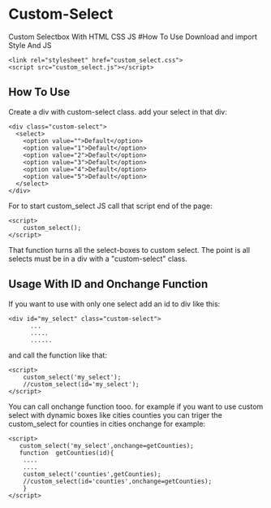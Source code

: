 
# Custom-Select
Custom Selectbox With HTML CSS JS
#How To Use 
Download and import Style And JS 

    <link rel="stylesheet" href="custom_select.css">
    <script src="custom_select.js"></script>

## How To Use
Create a div with custom-select class. add your select in that div:

    <div class="custom-select">
      <select>
        <option value="">Default</option>
        <option value="1">Default</option>
        <option value="2">Default</option>
        <option value="3">Default</option>
        <option value="4">Default</option>
        <option value="5">Default</option>
      </select>
    </div>
   For to start custom_select JS call that script end of the page:

    <script>
	    custom_select();
    </script>
   That function turns all the select-boxes to custom select. The point is all selects must be in a div with a "custom-select" class.

## Usage With ID and Onchange Function

   If you want to use with only one select add an id to div like this:

	<div id="my_select" class="custom-select">
	      ...
	      .....
	      ......
and call the function like that:

    <script>
	    custom_select('my_select');
	    //custom_select(id='my_select');
    </script>

You can call onchange function tooo. for example if you want to use custom select with dynamic boxes like cities counties you can triger the custom_select for counties in cities onchange for example:

    <script>
       custom_select('my_select',onchange=getCounties);
       function  getCounties(id){
		....
		....
		custom_select('counties',getCounties);
		//custom_select(id='counties',onchange=getCounties);
		}
	</script>
